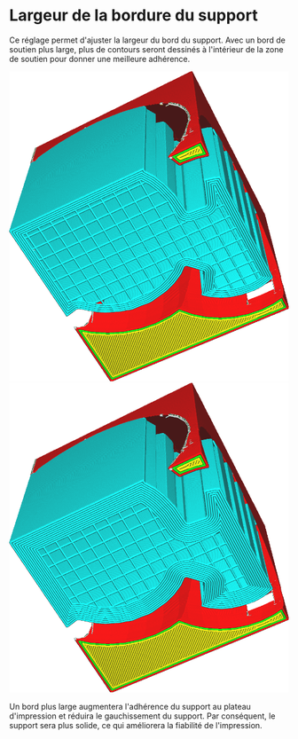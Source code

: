 Largeur de la bordure du support
====
Ce réglage permet d'ajuster la largeur du bord du support. Avec un bord de soutien plus large, plus de contours seront dessinés à l'intérieur de la zone de soutien pour donner une meilleure adhérence.

![2mm de largeur](../../../articles/images/support_brim_2mm.png)
![4mm de largeur](../../../articles/images/support_brim_4mm.png)

Un bord plus large augmentera l'adhérence du support au plateau d'impression et réduira le gauchissement du support. Par conséquent, le support sera plus solide, ce qui améliorera la fiabilité de l'impression.
